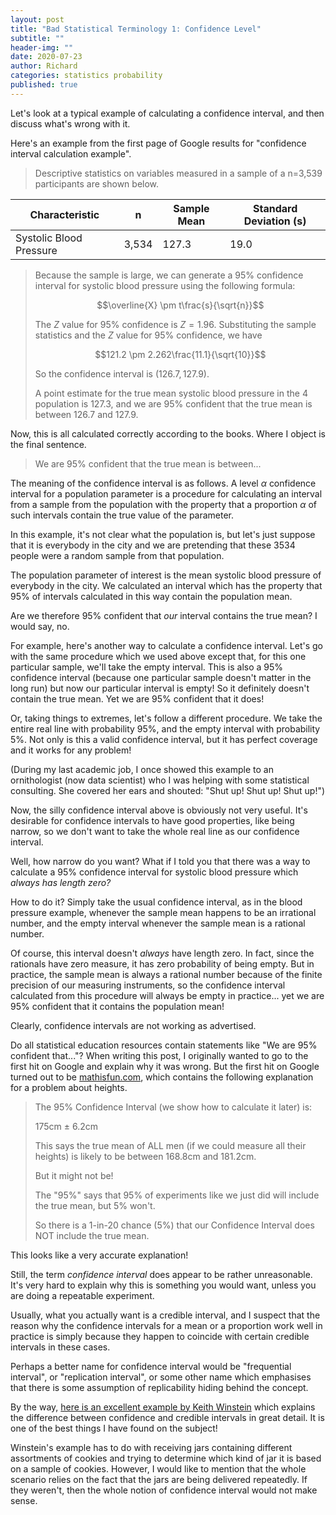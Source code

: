 ```yaml
---
layout: post
title: "Bad Statistical Terminology 1: Confidence Level"
subtitle: ""
header-img: ""
date: 2020-07-23
author: Richard
categories: statistics probability
published: true
---
```

Let's look at a typical example of calculating a confidence interval, and then discuss what's wrong with it.

Here's an example from the first page of Google results for "confidence interval calculation example".

>Descriptive statistics on variables measured in a sample of a n=3,539
participants are shown below.

|Characteristic|n|Sample Mean|Standard Deviation (s)|
|---|---|---|---|
|Systolic Blood Pressure|3,534|127.3|19.0|

>Because the sample is large, we can generate a 95% confidence interval for systolic blood pressure using the following formula:
>
>$$\overline{X} \pm t\frac{s}{\sqrt{n}}$$
>
>The $Z$ value for 95% confidence is $Z=1.96$. Substituting the sample statistics and the $Z$ value for 95% confidence, we have
>
>$$121.2 \pm 2.262\frac{11.1}{\sqrt{10}}$$
>
>So the confidence interval is $(126.7,127.9)$.
>
>A point estimate for the true mean systolic blood pressure in the 4 population is 127.3, and we are 95% confident that the true mean is between 126.7 and 127.9.

Now, this is all calculated correctly according to the books. Where I object is the final sentence.

>We are 95% confident that the true mean is between...

The meaning of the confidence interval is as follows. A level $\alpha$ confidence interval for a population parameter is a procedure for calculating an interval from a sample from the population with the property that a proportion $\alpha$ of such intervals contain the true value of the parameter.

In this example, it's not clear what the population is, but let's just suppose that it is everybody in the city and we are pretending that these 3534 people were a random sample from that population.

The population parameter of interest is the mean systolic blood pressure of everybody in the city. We calculated an interval which has the property that 95% of intervals calculated in this way contain the population mean.

Are we therefore 95% confident that *our* interval contains the true mean? I would say, no.

For example, here's another way to calculate a confidence interval. Let's go with the same procedure which we used above except that, for this one particular sample, we'll take the empty interval. This is also a 95% confidence interval (because one particular sample doesn't matter in the long run) but now our particular interval is empty! So it definitely doesn't contain the true mean. Yet we are 95% confident that it does!

Or, taking things to extremes, let's follow a different procedure. We take the entire real line with probability 95%, and the empty interval with probability 5%. Not only is this a valid confidence interval, but it has perfect coverage and it works for any problem!

(During my last academic job, I once showed this example to an ornithologist (now data scientist) who I was helping with some statistical consulting. She covered her ears and shouted: "Shut up! Shut up! Shut up!")

Now, the silly confidence interval above is obviously not very useful. It's desirable for confidence intervals to have good properties, like being narrow, so we don't want to take the whole real line as our confidence interval.

Well, how narrow do you want? What if I told you that there was a way to calculate a 95% confidence interval for systolic blood pressure which *always has length zero?*

How to do it? Simply take the usual confidence interval, as in the blood pressure example, whenever the sample mean happens to be an irrational number, and the empty interval whenever the sample mean is a rational number. 

Of course, this interval doesn't *always* have length zero. In fact, since the rationals have zero measure, it has zero probability of being empty. But in practice, the sample mean is always a rational number because of the finite precision of our measuring instruments, so the confidence interval calculated from this procedure will always be empty in practice... yet we are 95% confident that it contains the population mean!

Clearly, confidence intervals are not working as advertised.

Do all statistical education resources contain statements like "We are 95% confident that..."? When writing this post, I originally wanted to go to the first hit on Google and explain why it was wrong. But the first hit on Google turned out to be [mathisfun.com](https://www.mathsisfun.com/data/confidence-interval.html), which contains the following explanation for a problem about heights.

>The 95% Confidence Interval (we show how to calculate it later) is:
>
>175cm ± 6.2cm
>
>This says the true mean of ALL men (if we could measure all their heights) is likely to be between 168.8cm and 181.2cm.
>
>But it might not be!
>
>The "95%" says that 95% of experiments like we just did will include the true mean, but 5% won't.
>
>So there is a 1-in-20 chance (5%) that our Confidence Interval does NOT include the true mean.

This looks like a very accurate explanation!

Still, the term *confidence interval* does appear to be rather unreasonable. It's very hard to explain why this is something you would want, unless you are doing a repeatable experiment.

Usually, what you actually want is a credible interval, and I suspect that the reason why the confidence intervals for a mean or a proportion work well in practice is simply because they happen to coincide with certain credible intervals in these cases.

Perhaps a better name for confidence interval would be "frequential interval", or "replication interval", or some other name which emphasises that there is some assumption of replicability hiding behind the concept.

By the way, [here is an excellent example by Keith Winstein](https://stats.stackexchange.com/questions/2272/whats-the-difference-between-a-confidence-interval-and-a-credible-interval/2287) which explains the difference between confidence and credible intervals in great detail. It is one of the best things I have found on the subject!

Winstein's example has to do with receiving jars containing different assortments of cookies and trying to determine which kind of jar it is based on a sample of cookies. However, I would like to mention that the whole scenario relies on the fact that the jars are being delivered repeatedly. If they weren't, then the whole notion of confidence interval would not make sense.
